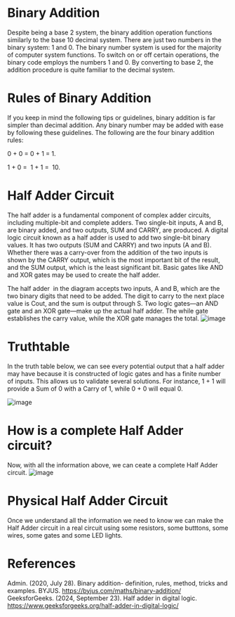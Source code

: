 # Binary Addition
Despite being a base 2 system, the binary addition operation functions similarly to the base 10 decimal system. There are just two numbers in the binary system: 1 and 0. The binary number system is used for the majority of computer system functions. To switch on or off certain operations, the binary code employs the numbers 1 and 0. By converting to base 2, the addition procedure is quite familiar to the decimal system.   
# Rules of Binary Addition
If you keep in mind the following tips or guidelines, binary addition is far simpler than decimal addition. Any binary number may be added with ease by following these guidelines. The following are the four binary addition rules:

0 + 0 = 0 + 1 = 1.

1 + 0 =  1 + 1 =  10.

# Half Adder Circuit
The half adder is a fundamental component of complex adder circuits, including multiple-bit and complete adders. Two single-bit inputs, A and B, are binary added, and two outputs, SUM and CARRY, are produced. 
A digital logic circuit known as a half adder is used to add two single-bit binary values. It has two outputs (SUM and CARRY) and two inputs (A and B). Whether there was a carry-over from the addition of the two inputs is shown by the CARRY output, which is the most important bit of the result, and the SUM output, which is the least significant bit. Basic gates like AND and XOR gates may be used to create the half adder.

The half adder  in the diagram accepts two inputs, A and B, which are the two binary digits that need to be added. The digit to carry to the next place value is Cout, and the sum is output through S. Two logic gates—an AND gate and an XOR gate—make up the actual half adder. The while gate establishes the carry value, while the XOR gate manages the total.
![image](https://github.com/user-attachments/assets/403ab0e5-54f6-45a7-b08b-e52371aab709)

# Truthtable
In the truth table below, we can see every potential output that a half adder may have because it is constructed of logic gates and has a finite number of inputs. This allows us to validate several solutions. For instance, 1 + 1 will provide a Sum of 0 with a Carry of 1, while 0 + 0 will equal 0.

![image](https://github.com/user-attachments/assets/7a9c6155-d077-45ec-bf98-46916aaa83eb)

# How is a complete Half Adder circuit?
Now, with all the information above, we can ceate a complete Half Adder circuit.
![image](https://github.com/user-attachments/assets/70da8d5e-2c6b-4870-b3be-167b39572b0d)

# Physical Half Adder Circuit
Once we understand all the information we need to know we can make the Half Adder circuit in a real circuit using some resistors, some butttons, some wires, some gates and some LED lights.

# References
Admin. (2020, July 28). Binary addition- definition, rules, method, tricks and examples. BYJUS. https://byjus.com/maths/binary-addition/ 
GeeksforGeeks. (2024, September 23). Half adder in digital logic. https://www.geeksforgeeks.org/half-adder-in-digital-logic/ 
